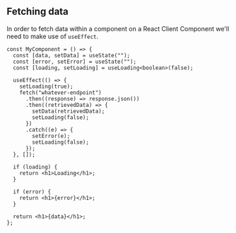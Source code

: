 ## Fetching data

In order to fetch data within a component on a React Client Component we'll need to make use of `useEffect`.

```tsx
const MyComponent = () => {
  const [data, setData] = useState("");
  const [error, setError] = useState("");
  const [loading, setLoading] = useLoading<boolean>(false);

  useEffect(() => {
    setLoading(true);
    fetch("whatever-endpoint")
      .then((response) => response.json())
      .then((retrievedData) => {
        setData(retrievedData);
        setLoading(false);
      })
      .catch((e) => {
        setError(e);
        setLoading(false);
      });
  }, []);

  if (loading) {
    return <h1>Loading</h1>;
  }

  if (error) {
    return <h1>{error}</h1>;
  }

  return <h1>{data}</h1>;
};
```
